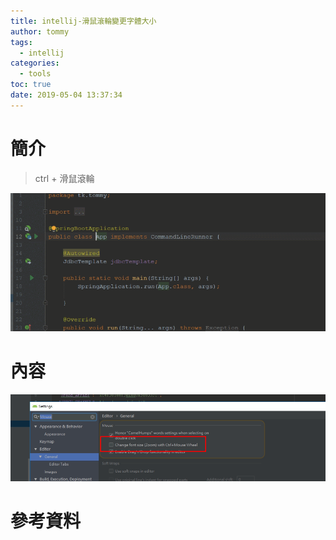 ```yaml
---
title: intellij-滑鼠滾輪變更字體大小
author: tommy
tags:
  - intellij
categories:
  - tools
toc: true
date: 2019-05-04 13:37:34
---
```


# 簡介

> ctrl + 滑鼠滾輪

![](images/20190504133534.gif)

<!--more-->
# 內容

![](images/20190504133534.png)

# 參考資料


